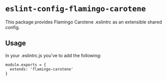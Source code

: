 # `eslint-config-flamingo-carotene`

This package provides Flamingo Carotene .eslintrc as an extensible shared config.

## Usage

In your .eslintrc.js you've to add the following:

```
module.exports = {
  extends: 'flamingo-carotene'
}
```
